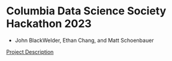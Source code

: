 # Columbia Data Science Society Hackathon 2023
- John BlackWelder, Ethan Chang, and Matt Schoenbauer

[Project Description](https://docs.google.com/document/d/104emjqSeqz4i9g4dPVB91k-Icbc1fGex66lX2vhyeGc/edit#heading=h.2m15fjse2iq6)
